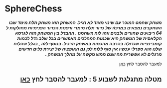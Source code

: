 # SphereChess



<div dir='rtl' lang='he'>
  
***משחק שחמט המוכר עם שינוי מאוד לא רגיל. המשחק הוא משחק תלת מימד שבו השחקנים נמצאים במרכזו של כדור תלת מימדי ודפנות הכדור הפנימיות מחולקות ל 64 ריבועים שחורים ולבנים וזהו לוח השחמט . ההבדל בין המשחק הזה לגרסא הקלאסית של המשחק היא שכמות המהלכים האפשרים בכל שלב גדל לכמות קומבינציות שגדולה בהרבה מהכמות במשחק הרגיל. בנוסף לזה , בגלל שהלוח שלנו הוא ספרלי עכשיו אין סוף ללוח לכן גם האופציה של יצירת כלים חדשים מרגלים לא אפשרית מה שגם ממש מקשה על מהלך המשחק .***  

למעבר להסבר לחץ [כאן](https://github.com/V-LGame/SphereChess/blob/main/formal-elements.md)
 
## מטלה מתגלגת לשבוע 5 : למעבר להסבר לחץ [כאן](https://github.com/VictoKuGame/SphereChess/tree/main/2dChess)

</div>
